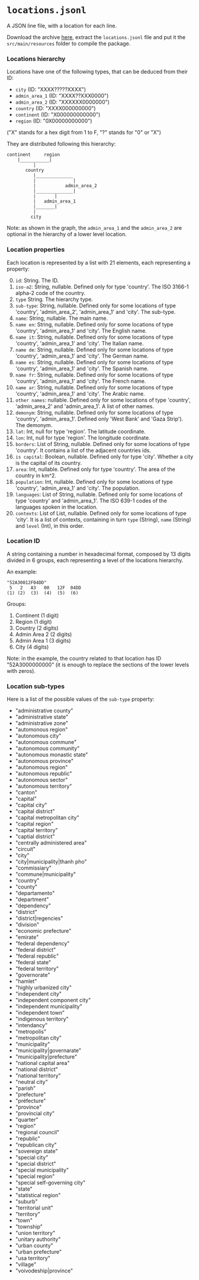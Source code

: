 # `locations.jsonl`

A JSON line file, with a location for each line.

Download the archive [here](https://drive.google.com/open?id=1ZX9xWmb4lADqcaDVmii4HN168Itf0Lmc), extract the 
`locations.jsonl` file and put it the `src/main/resources` folder to compile the package. 

### Locations hierarchy

Locations have one of the following types, that can be deduced from their ID:
* `city` (ID: "XXXX?????XXXX")
* `admin_area_1` (ID: "XXXX??XXX0000")
* `admin_area_2` (ID: "XXXXXX0000000")
* `country` (ID: "XXXX000000000")
* `continent` (ID: "X000000000000")
* `region` (ID: "0X00000000000")

("X" stands for a hex digit from 1 to F, "?" stands for "0" or "X")

They are distributed following this hierarchy:
```
continent     region
    |___________|
          |
       country
          |______________
          |              |
          |           admin_area_2
          |______________|
          |       |
          |   admin_area_1
          |_______|
          |
         city
```
Note: as shown in the graph, the `admin_area_1` and the `admin_area_2` are optional in the hierarchy of a lower level 
location.

### Location properties

Each location is represented by a list with 21 elements, each representing a property:

0.  `id`: String. The ID.
1.  `iso-a2`: String, nullable. Defined only for type 'country'. The ISO 3166-1 alpha-2 code of the country.
2.  `type` String. The hierarchy type.
3.  `sub-type`: String, nullable. Defined only for some locations of type 'country', 'admin_area_2', 'admin_area_1' and 
'city'. The sub-type.
4.  `name`: String, nullable. The main name.
5.  `name en`: String, nullable. Defined only for some locations of type 'country', 'admin_area_1' and 'city'. 
The English name.
6.  `name it`: String, nullable. Defined only for some locations of type 'country', 'admin_area_1' and 'city'. 
The Italian name.
7.  `name de`: String, nullable. Defined only for some locations of type 'country', 'admin_area_1' and 'city'. 
The German name.
8.  `name es`: String, nullable. Defined only for some locations of type 'country', 'admin_area_1' and 'city'. 
The Spanish name.
9.  `name fr`: String, nullable. Defined only for some locations of type 'country', 'admin_area_1' and 'city'. 
The French name.
10. `name ar`: String, nullable. Defined only for some locations of type 'country', 'admin_area_1' and 'city'. 
The Arabic name.
11. `other names`: nullable. Defined only for some locations of type 'country', 'admin_area_2' and 'admin_area_1'. 
A list of other names.
12. `demonym`: String, nullable. Defined only for some locations of type 'country', 'admin_area_1'. 
Defined only 'West Bank' and 'Gaza Strip'). The demonym.
13. `lat`: Int, null for type 'region'. The latitude coordinate.
14. `lon`: Int, null for type 'region'. The longitude coordinate.
15. `borders`: List of String, nullable. Defined only for some locations of type 'country'. 
It contains a list of the adjacent countries ids.
16. `is capital`: Boolean, nullable. Defined only for type 'city'. Whether a city is the capital of its country.
17. `area`: Int, nullable. Defined only for type 'country'. The area of the country in km^2.
18. `population`: Int, nullable. Defined only for some locations of type 'country', 'admin_area_1' and 'city'. 
The population.
19. `languages`: List of String, nullable. Defined only for some locations of type 'country' and 'admin_area_1'. 
The ISO 639-1 codes of the languages spoken in the location.
20. `contexts`: List of List, nullable. Defined only for some locations of type 'city'. 
It is a list of contexts, containing in turn `type` (String), `name` (String) and `level` (Int), in this order.

### Location ID

A string containing a number in hexadecimal format, composed by 13 digits divided in 6 groups, each representing a 
level of the locations hierarchy.

An example:
```
"52A30012F04DD"
 5   2   A3   00   12F  04DD
(1) (2)  (3)  (4)  (5)  (6)

```

Groups:
1. Continent (1 digit)
2. Region (1 digit)
3. Country (2 digits)
4. Admin Area 2 (2 digits)
5. Admin Area 1 (3 digits)
6. City (4 digits)

Note: in the example, the country related to that location has ID "52A3000000000" (it is enough to replace the sections 
of the lower levels with zeros).

### Location sub-types

Here is a list of the possible values of the `sub-type` property:
* "administrative county"
* "administrative state"
* "administrative zone"
* "automonous region"
* "autonomous city"
* "autonomous commune"
* "autonomous community"
* "autonomous monastic state"
* "autonomous province"
* "autonomous region"
* "autonomous republic"
* "autonomous sector"
* "autonomous territory"
* "canton"
* "capital"
* "capital city"
* "capital district"
* "capital metropolitan city"
* "capital region"
* "capital territory"
* "captial district"
* "centrally administered area"
* "circuit"
* "city"
* "city|municipality|thanh pho"
* "commissiary"
* "commune|municipality"
* "country"
* "county"
* "departamento"
* "department"
* "dependency"
* "district"
* "district|regencies"
* "division"
* "economic prefecture"
* "emirate"
* "federal dependency"
* "federal district"
* "federal republic"
* "federal state"
* "federal territory"
* "governorate"
* "hamlet"
* "highly urbanized city"
* "independent city"
* "independent component city"
* "independent municipality"
* "independent town"
* "indigenous territory"
* "intendancy"
* "metropolis"
* "metropolitan city"
* "municipality"
* "municipality|governarate"
* "municipality|prefecture"
* "national capital area"
* "national district"
* "national territory"
* "neutral city"
* "parish"
* "prefecture"
* "préfecture"
* "province"
* "provincial city"
* "quarter"
* "region"
* "regional council"
* "republic"
* "republican city"
* "sovereign state"
* "special city"
* "special district"
* "special municipality"
* "special region"
* "special self-governing city"
* "state"
* "statistical region"
* "suburb"
* "territorial unit"
* "territory"
* "town"
* "township"
* "union territory"
* "unitary authority"
* "urban county"
* "urban prefecture"
* "usa territory"
* "village"
* "voivodeship|province"
